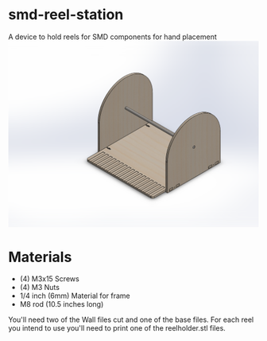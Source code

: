 smd-reel-station
================

A device to hold reels for SMD components for hand placement
![alt tag](https://raw.githubusercontent.com/michaelmoskie/smd-reel-station/master/smd.png)

Materials
================

- (4) M3x15 Screws
- (4) M3 Nuts
- 1/4 inch (6mm) Material for frame
- M8 rod (10.5 inches long)

You'll need two of the Wall files cut and one of the base files. For each reel you intend to use you'll need to print one of the reelholder.stl files.
